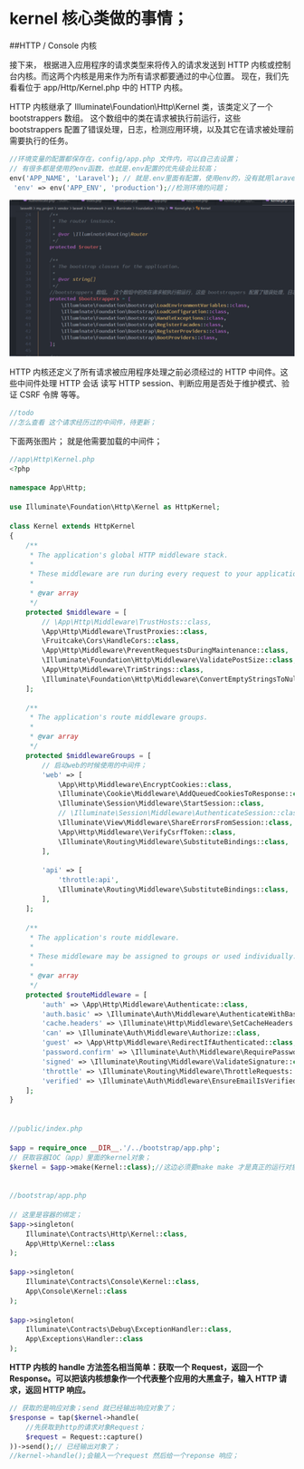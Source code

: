 # kernel 核心类做的事情；





##HTTP / Console 内核

接下来， 根据进入应用程序的请求类型来将传入的请求发送到 HTTP 内核或控制台内核。而这两个内核是用来作为所有请求都要通过的中心位置。 现在，我们先看看位于 app/Http/Kernel.php 中的 HTTP 内核。



HTTP 内核继承了 Illuminate\Foundation\Http\Kernel 类，该类定义了一个 bootstrappers 数组。 这个数组中的类在请求被执行前运行，这些 bootstrappers 配置了错误处理，日志，检测应用环境，以及其它在请求被处理前需要执行的任务。

````php
//环境变量的配置都保存在，config/app.php 文件内，可以自己去设置；
// 有很多都是使用的env函数，也就是.env配置的优先级会比较高；
env('APP_NAME', 'Laravel'); // 就是.env里面有配置，使用env的，没有就用laravel；
 'env' => env('APP_ENV', 'production');//检测环境的问题；
````



![image-20231226211915207](./kernel%20%E6%A0%B8%E5%BF%83%E7%B1%BB%E5%81%9A%E7%9A%84%E4%BA%8B%E6%83%85.assets/image-20231226211915207.png)

HTTP 内核还定义了所有请求被应用程序处理之前必须经过的 HTTP 中间件。这些中间件处理 HTTP 会话 读写 HTTP session、判断应用是否处于维护模式、验证 CSRF 令牌 等等。

`````php
//todo 
//怎么查看 这个请求经历过的中间件，待更新；
`````



下面两张图片； 就是他需要加载的中间件；

````php
//app\Http\Kernel.php
<?php

namespace App\Http;

use Illuminate\Foundation\Http\Kernel as HttpKernel;

class Kernel extends HttpKernel
{
    /**
     * The application's global HTTP middleware stack.
     *
     * These middleware are run during every request to your application.
     *
     * @var array
     */
    protected $middleware = [
        // \App\Http\Middleware\TrustHosts::class,
        \App\Http\Middleware\TrustProxies::class,
        \Fruitcake\Cors\HandleCors::class,
        \App\Http\Middleware\PreventRequestsDuringMaintenance::class,
        \Illuminate\Foundation\Http\Middleware\ValidatePostSize::class,
        \App\Http\Middleware\TrimStrings::class,
        \Illuminate\Foundation\Http\Middleware\ConvertEmptyStringsToNull::class,
    ];

    /**
     * The application's route middleware groups.
     *
     * @var array
     */
    protected $middlewareGroups = [
        // 启动web的时候使用的中间件；
        'web' => [
            \App\Http\Middleware\EncryptCookies::class,
            \Illuminate\Cookie\Middleware\AddQueuedCookiesToResponse::class,
            \Illuminate\Session\Middleware\StartSession::class,
            // \Illuminate\Session\Middleware\AuthenticateSession::class,
            \Illuminate\View\Middleware\ShareErrorsFromSession::class,
            \App\Http\Middleware\VerifyCsrfToken::class,
            \Illuminate\Routing\Middleware\SubstituteBindings::class,
        ],

        'api' => [
            'throttle:api',
            \Illuminate\Routing\Middleware\SubstituteBindings::class,
        ],
    ];

    /**
     * The application's route middleware.
     *
     * These middleware may be assigned to groups or used individually.
     *
     * @var array
     */
    protected $routeMiddleware = [
        'auth' => \App\Http\Middleware\Authenticate::class,
        'auth.basic' => \Illuminate\Auth\Middleware\AuthenticateWithBasicAuth::class,
        'cache.headers' => \Illuminate\Http\Middleware\SetCacheHeaders::class,
        'can' => \Illuminate\Auth\Middleware\Authorize::class,
        'guest' => \App\Http\Middleware\RedirectIfAuthenticated::class,
        'password.confirm' => \Illuminate\Auth\Middleware\RequirePassword::class,
        'signed' => \Illuminate\Routing\Middleware\ValidateSignature::class,
        'throttle' => \Illuminate\Routing\Middleware\ThrottleRequests::class,
        'verified' => \Illuminate\Auth\Middleware\EnsureEmailIsVerified::class,
    ];
}


//public/index.php

$app = require_once __DIR__.'/../bootstrap/app.php';
// 获取容器IOC（app）里面的kernel对象；
$kernel = $app->make(Kernel::class);//这边必须要make make 才是真正的运行对象；bind 有可能仅仅是做一个容器的绑定，有可能是函数的延迟绑定；


//bootstrap/app.php

// 这里是容器的绑定；
$app->singleton(
    Illuminate\Contracts\Http\Kernel::class,
    App\Http\Kernel::class
);

$app->singleton(
    Illuminate\Contracts\Console\Kernel::class,
    App\Console\Kernel::class
);

$app->singleton(
    Illuminate\Contracts\Debug\ExceptionHandler::class,
    App\Exceptions\Handler::class
);

````



**HTTP 内核的 handle 方法签名相当简单：获取一个 Request，返回一个 Response。可以把该内核想象作一个代表整个应用的大黑盒子，输入 HTTP 请求，返回 HTTP 响应。**

````php
// 获取的是响应对象；send 就已经输出响应对象了；
$response = tap($kernel->handle(
    //先获取到http的请求对象Request；
    $request = Request::capture()
))->send();// 已经输出对象了；
//kernel->handle();会输入一个request 然后给一个reponse 响应；
````



